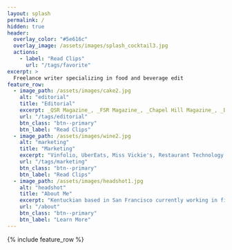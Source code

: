 ```yaml
---
layout: splash
permalink: /
hidden: true
header:
  overlay_color: "#5e616c"
  overlay_image: /assets/images/splash_cocktail3.jpg
  actions:
    - label: "Read Clips"
      url: "/tags/favorite"
excerpt: >
  Freelance writer specializing in food and beverage edit
feature_row:
  - image_path: /assets/images/cake2.jpg
    alt: "editorial"
    title: "Editorial"
    excerpt: _QSR Magazine_, _FSR Magazine_, _Chapel Hill Magazine_, _Durham Magazine_, and more.
    url: "/tags/editorial"
    btn_class: "btn--primary"
    btn_label: "Read Clips"
  - image_path: /assets/images/wine2.jpg
    alt: "marketing"
    title: "Marketing"
    excerpt: "Vinfolio, UberEats, Miss Vickie's, Restaurant Technology Inc., and more."
    url: "/tags/marketing"
    btn_class: "btn--primary"
    btn_label: "Read Clips"
  - image_path: /assets/images/headshot1.jpg
    alt: "headshot"
    title: "About Me"
    excerpt: "Kentuckian based in San Francisco currently working in fine wine."
    url: "/about"
    btn_class: "btn--primary"
    btn_label: "Learn More"     
---
```


{% include feature_row %}
